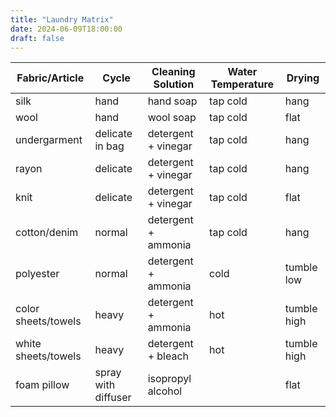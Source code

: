 ```yaml
---
title: "Laundry Matrix"
date: 2024-06-09T18:00:00
draft: false
---
```


| Fabric/Article      | Cycle               | Cleaning Solution   | Water Temperature | Drying      |
| ------------------- | ------------------- | ------------------- | ----------------- | ----------- |
| silk                | hand                | hand soap           | tap cold          | hang        |
| wool                | hand                | wool soap           | tap cold          | flat        |
| undergarment        | delicate in bag     | detergent + vinegar | tap cold          | hang        |
| rayon               | delicate            | detergent + vinegar | tap cold          | hang        |
| knit                | delicate            | detergent + vinegar | tap cold          | flat        |
| cotton/denim        | normal              | detergent + ammonia | tap cold          | hang        |
| polyester           | normal              | detergent + ammonia | cold              | tumble low  |
| color sheets/towels | heavy               | detergent + ammonia | hot               | tumble high |
| white sheets/towels | heavy               | detergent + bleach  | hot               | tumble high |
| foam pillow         | spray with diffuser | isopropyl alcohol   |                   | flat        |
